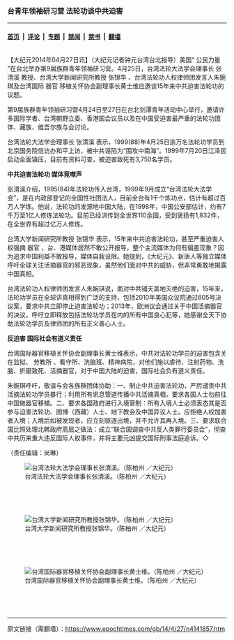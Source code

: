 ### 台青年领袖研习营 法轮功谈中共迫害

---

#### [首页](../../../..?n4141857) &nbsp;|&nbsp; [评论](../../../../../epoch-comment?n4141857) &nbsp;|&nbsp; [专题](../../../../../epoch-special?n4141857) &nbsp;|&nbsp; [禁闻](../../../../../epoch-news?n4141857) &nbsp;|&nbsp; [禁书](../../../../../books?n4141857) &nbsp;|&nbsp; [翻墙](https://github.com/gfw-breaker/nogfw/blob/master/README.md?n4141857)


<div class="column" id="artbody" itemprop="articleBody">
 <!-- article content begin -->
 <p>
  【大纪元2014年04月27日讯】（大纪元记者钟元台湾台北报导）美国“
  <ok href="https://www.epochtimes.com/gb/tag/%E5%85%AC%E6%B0%91%E5%8A%9B%E9%87%8F.html">
   公民力量
  </ok>
  ”在台北举办第9届族群青年领袖研习营。4月25日，台湾法轮大法学会理事长
  <ok href="https://www.epochtimes.com/gb/tag/%E5%BC%A0%E6%B8%85%E6%BA%AA.html">
   张清溪
  </ok>
  教授、台湾大学新闻研究所教授
  <ok href="https://www.epochtimes.com/gb/tag/%E5%BC%A0%E9%94%A6%E5%8D%8E.html">
   张锦华
  </ok>
  、台湾法轮功人权律师团发言人朱婉琪及台湾国际
  <ok href="https://www.epochtimes.com/gb/tag/%E5%99%A8%E5%AE%98.html">
   器官
  </ok>
  移植关怀协会副理事长黄士维应邀谈15年来中共迫害法轮功的议题。
 </p>
 <p>
  第9届族群青年领袖研习营4月24日至27日在台北剑潭青年活动中心举行，邀请许多国际学者、台湾朝野立委、香港国会议员以及在中国受迫害最严重的法轮功团体、藏族、维吾尔族与会讨论。
 </p>
 <p>
  台湾法轮大法学会理事长
  <ok href="https://www.epochtimes.com/gb/tag/%E5%BC%A0%E6%B8%85%E6%BA%AA.html">
   张清溪
  </ok>
  表示，1999(88)年4月25日逾万名法轮功学员到北京国务院信访办和平上访，被中共诬陷为“围攻中南海”。1999年7月20日江泽民启动全面镇压，目前有资料可查，被迫害致死有3,750名学员。
 </p>
 <p>
  <b>
   中共迫害法轮功 媒体竟噤声
  </b>
 </p>
 <p>
  张清溪介绍，1995(84)年法轮功传入台湾，1999年9月成立“台湾法轮大法学会”，是在内政部登记的全国性社团法人，目前全台有1千个炼功点，估计有超过百万人学炼。他说，法轮功的发源地中国大陆，在1998年，中国公安部估计，约有7千万至1亿人修炼法轮功。目前已经洪传到全世界110余国，受到褒扬有1,832件，在全世界有超过亿万人修炼。
 </p>
 <p>
  台湾大学新闻研究所教授
  <ok href="https://www.epochtimes.com/gb/tag/%E5%BC%A0%E9%94%A6%E5%8D%8E.html">
   张锦华
  </ok>
  表示，15年来中共迫害法轮功，甚至严重迫害人权强摘
  <ok href="https://www.epochtimes.com/gb/tag/%E5%99%A8%E5%AE%98.html">
   器官
  </ok>
  ，台、港媒体居然不敢公开报导，整个主流媒体为何有偏差现象？因为追求中国利益不敢报导，媒体自我设限。她提到，《大纪元》、新唐人等独立媒体呼吁全球关注活摘器官的邪恶现象，虽然他们面对中共的威胁，但非常勇敢地揭露中国真相。
 </p>
 <p>
  台湾法轮功人权律师团发言人朱婉琪说，面对中共铺天盖地灭绝的迫害，15年来，法轮功学员在全球讲真相得到广泛的支持，包括2010年美国众议院通过605号决议案，要求中共立即停止迫害法轮功；2013年，欧洲议会通过关于中国活摘器官的决议，呼吁立即释放包括法轮功学员在内的所有中国良心犯等，她感谢全天下协助法轮功学员及律师团的所有正义善心人士。
 </p>
 <p>
  <b>
   反迫害 国际社会有道义责任
  </b>
 </p>
 <p>
  台湾国际器官移植关怀协会副理事长黄士维表示，中共对法轮功学员的迫害包含关在监狱、
  <ok href="https://www.epochtimes.com/gb/tag/%E5%8A%B3%E6%95%99%E6%89%80.html">
   劳教所
  </ok>
  、看守所、洗脑班、精神病院，对他们施以虐待、注射药物、洗脑、折磨致死、活摘器官，对于中国大陆的迫害，国际社会负有道义责任。
 </p>
 <p>
  朱婉琪呼吁，敬请与会各族群团体协助：一、制止中共迫害法轮功，严厉谴责中共活摘法轮功学员暴行；利用所有讯息管道传播中共活摘真相，要求各国人士勿前往中国做器官移植。二、要求各国政府进行入境管制：所有入境人士必须表态其是否参与迫害法轮功、图博（西藏）人士、地下教会及中国异议人士。应拒绝人权加害者入境；入境后如被发现者，应立刻驱逐出境，并不允许其再入境。三、要求联合国比照处理北韩政府高层之做法：成立“联合国调查中共反人类罪行委员会”，彻查中共历来重大违反国际人权事件，并将主要元凶提交国际刑事法庭追诉。◇
 </p>
 <p>
  （责任编辑：尚琳）
 </p>
 <p>
  <figure aria-describedby="caption-attachment-5725825" class="wp-caption aligncenter" id="attachment_5725825" style="width: 400px">
   <ok href=" https://i.epochtimes.com/assets/uploads/2014/04/1404271015331770.jpg" rel="noreferrer noopener" target="_blank">
    <img alt="台湾法轮大法学会理事长张清溪。（陈柏州 ／大纪元）" class="size-large wp-image-5725825" src="https://i.epochtimes.com/assets/uploads/2014/04/1404271015331770.jpg" title="台湾法轮大法学会理事长张清溪。（陈柏州 ／大纪元）"/>
   </ok>
   <br/><figcaption class="wp-caption-text" id="caption-attachment-5725825">
    台湾法轮大法学会理事长张清溪。（陈柏州 ／大纪元）
   </figcaption><br/>
  </figure><br/>
  <br/>
  <figure aria-describedby="caption-attachment-5725829" class="wp-caption aligncenter" id="attachment_5725829" style="width: 600px">
   <ok href=" https://i.epochtimes.com/assets/uploads/2014/04/1404271019591770-600x400.jpg" rel="noreferrer noopener" target="_blank">
    <img alt="台湾大学新闻研究所教授张锦华。（陈柏州 ／大纪元）" class="size-large wp-image-5725829" src="https://i.epochtimes.com/assets/uploads/2014/04/1404271019591770-600x400.jpg" title="台湾大学新闻研究所教授张锦华。（陈柏州 ／大纪元）"/>
   </ok>
   <br/><figcaption class="wp-caption-text" id="caption-attachment-5725829">
    台湾大学新闻研究所教授张锦华。（陈柏州 ／大纪元）
   </figcaption><br/>
  </figure><br/>
  <br/>
  <figure aria-describedby="caption-attachment-5725839" class="wp-caption aligncenter" id="attachment_5725839" style="width: 600px">
   <ok href=" https://i.epochtimes.com/assets/uploads/2014/04/1404271021491770-600x400.jpg" rel="noreferrer noopener" target="_blank">
    <img alt="台湾国际器官移植关怀协会副理事长黄士维。（陈柏州 ／大纪元）" class="size-large wp-image-5725839" src="https://i.epochtimes.com/assets/uploads/2014/04/1404271021491770-600x400.jpg" title="台湾国际器官移植关怀协会副理事长黄士维。（陈柏州 ／大纪元）"/>
   </ok>
   <br/><figcaption class="wp-caption-text" id="caption-attachment-5725839">
    台湾国际器官移植关怀协会副理事长黄士维。（陈柏州 ／大纪元）
   </figcaption><br/>
  </figure><br/>
 </p>
 <!-- article content end -->
</div>


---

原文链接（需翻墙）：https://www.epochtimes.com/gb/14/4/27/n4141857.htm